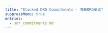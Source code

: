 ```yaml
---
title: "Stacked DRG Commitments - 堆叠DRG承诺"
suppressMenu: true
entries:
  - sdr_commitments.md
---
```

